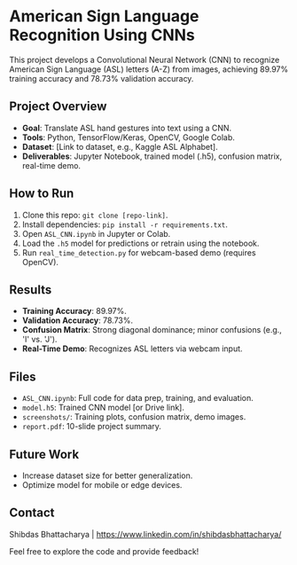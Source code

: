 
# American Sign Language Recognition Using CNNs

This project develops a Convolutional Neural Network (CNN) to recognize American Sign Language (ASL) letters (A-Z) from images, achieving 89.97% training accuracy and 78.73% validation accuracy.

## Project Overview
- **Goal**: Translate ASL hand gestures into text using a CNN.
- **Tools**: Python, TensorFlow/Keras, OpenCV, Google Colab.
- **Dataset**: [Link to dataset, e.g., Kaggle ASL Alphabet].
- **Deliverables**: Jupyter Notebook, trained model (.h5), confusion matrix, real-time demo.

## How to Run
1. Clone this repo: `git clone [repo-link]`.
2. Install dependencies: `pip install -r requirements.txt`.
3. Open `ASL_CNN.ipynb` in Jupyter or Colab.
4. Load the `.h5` model for predictions or retrain using the notebook.
5. Run `real_time_detection.py` for webcam-based demo (requires OpenCV).

## Results
- **Training Accuracy**: 89.97%.
- **Validation Accuracy**: 78.73%.
- **Confusion Matrix**: Strong diagonal dominance; minor confusions (e.g., 'I' vs. 'J').
- **Real-Time Demo**: Recognizes ASL letters via webcam input.

## Files
- `ASL_CNN.ipynb`: Full code for data prep, training, and evaluation.
- `model.h5`: Trained CNN model [or Drive link].
- `screenshots/`: Training plots, confusion matrix, demo images.
- `report.pdf`: 10-slide project summary.

## Future Work
- Increase dataset size for better generalization.
- Optimize model for mobile or edge devices.

## Contact
Shibdas Bhattacharya | https://www.linkedin.com/in/shibdasbhattacharya/

Feel free to explore the code and provide feedback!
